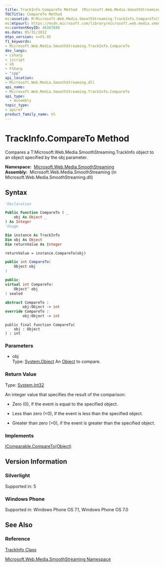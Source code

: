 ```yaml
---
title: TrackInfo.CompareTo Method  (Microsoft.Web.Media.SmoothStreaming)
TOCTitle: CompareTo Method
ms:assetid: M:Microsoft.Web.Media.SmoothStreaming.TrackInfo.CompareTo(System.Object)
ms:mtpsurl: https://msdn.microsoft.com/library/microsoft.web.media.smoothstreaming.trackinfo.compareto(v=VS.95)
ms:contentKeyID: 46307699
ms.date: 05/31/2012
mtps_version: v=VS.95
f1_keywords:
- Microsoft.Web.Media.SmoothStreaming.TrackInfo.CompareTo
dev_langs:
- csharp
- jscript
- vb
- FSharp
- "cpp"
api_location:
- Microsoft.Web.Media.SmoothStreaming.dll
api_name:
- Microsoft.Web.Media.SmoothStreaming.TrackInfo.CompareTo
api_type:
  - Assembly
topic_type:
- apiref
product_family_name: VS
---
```


# TrackInfo.CompareTo Method

Compares a T:Microsoft.Web.Media.SmoothStreaming.TrackInfo object to an object specified by the obj parameter.

**Namespace:**  [Microsoft.Web.Media.SmoothStreaming](microsoft-web-media-smoothstreaming-namespace_1.md)  
**Assembly:**  Microsoft.Web.Media.SmoothStreaming (in Microsoft.Web.Media.SmoothStreaming.dll)

## Syntax

```vb
'Declaration

Public Function CompareTo ( _
    obj As Object _
) As Integer
'Usage

Dim instance As TrackInfo
Dim obj As Object
Dim returnValue As Integer

returnValue = instance.CompareTo(obj)
```

```csharp
public int CompareTo(
    Object obj
)
```

```cpp
public:
virtual int CompareTo(
    Object^ obj
) sealed
```

``` fsharp
abstract CompareTo : 
        obj:Object -> int 
override CompareTo : 
        obj:Object -> int 
```

```jscript
public final function CompareTo(
    obj : Object
) : int
```

### Parameters

  - obj  
    Type: [System.Object](https://msdn.microsoft.com/library/e5kfa45b\(v=vs.95\))  
    An [Object](https://msdn.microsoft.com/library/e5kfa45b\(v=vs.95\)) to compare.

### Return Value

Type: [System.Int32](https://msdn.microsoft.com/library/td2s409d\(v=vs.95\))  

An integer value that specifies the result of the comparison:

  - Zero (0), if the event is equal to the specified object.

  - Less than zero (\<0), if the event is less than the specified object.

  - Greater than zero (\>0), if the event is greater than the specified object.

### Implements

[IComparable.CompareTo(Object)](https://msdn.microsoft.com/library/4ah99705\(v=vs.95\))  

## Version Information

### Silverlight

Supported in: 5  

### Windows Phone

Supported in: Windows Phone OS 7.1, Windows Phone OS 7.0  

## See Also

### Reference

[TrackInfo Class](trackinfo-class-microsoft-web-media-smoothstreaming_1.md)

[Microsoft.Web.Media.SmoothStreaming Namespace](microsoft-web-media-smoothstreaming-namespace_1.md)
